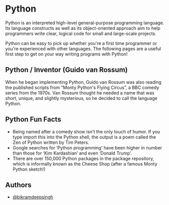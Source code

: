 
# Python

Python is an interpreted high-level general-purpose programming language. Its language constructs as well as its object-oriented approach aim to help programmers write clear, logical code for small and large-scale projects.

Python can be easy to pick up whether you're a first time programmer or you're experienced with other languages. The following pages are a useful first step to get on your 
way writing programs with Python!



## Python / Inventor (Guido van Rossum)


When he began implementing Python, Guido van Rossum was also reading the published scripts from “Monty Python's Flying Circus”, a BBC comedy series from the 1970s. Van Rossum thought he needed a name that was short, unique, and slightly mysterious, so he decided to call the language Python.


## Python Fun Facts

* Being named after a comedy show isn’t the only touch of humor. If you type import this into the Python shell, the output is a poem called the Zen of Python written by Tim Peters.
* Google searches for ‘Python programming’ have been higher in number than those for ‘Kim Kardashian’ and even ‘Donald Trump’.
* There are over 150,000 Python packages in the package repository, which is informally known as the Cheese Shop (after a famous Monty Python sketch!)


## Authors

- [@bikramdeepsingh](https://github.com/BikramdeepSingh)




